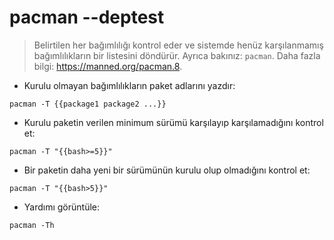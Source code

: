 # pacman --deptest

> Belirtilen her bağımlılığı kontrol eder ve sistemde henüz karşılanmamış bağımlılıkların bir listesini döndürür.
> Ayrıca bakınız: `pacman`.
> Daha fazla bilgi: <https://manned.org/pacman.8>.

- Kurulu olmayan bağımlılıkların paket adlarını yazdır:

`pacman -T {{package1 package2 ...}}`

- Kurulu paketin verilen minimum sürümü karşılayıp karşılamadığını kontrol et:

`pacman -T "{{bash>=5}}"`

- Bir paketin daha yeni bir sürümünün kurulu olup olmadığını kontrol et:

`pacman -T "{{bash>5}}"`

- Yardımı görüntüle:

`pacman -Th`
